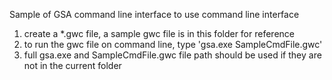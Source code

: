 Sample of GSA command line interface
to use command line interface
1. create a *.gwc file, a sample gwc file is in this folder for reference
2. to run the gwc file on command line, type 'gsa.exe SampleCmdFile.gwc'
3. full gsa.exe and SampleCmdFile.gwc file path should be used if they are not in the current folder
